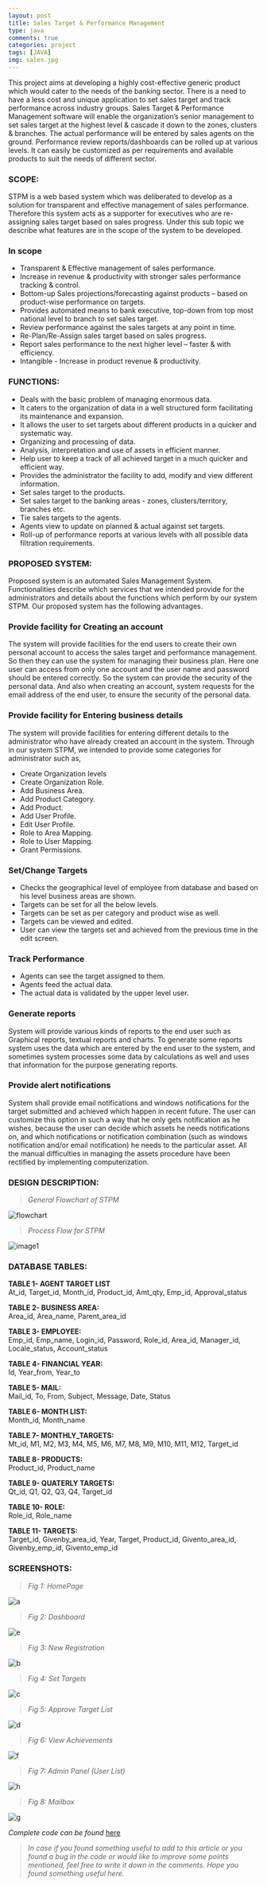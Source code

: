 ```yaml
---
layout: post
title: Sales Target & Performance Management
type: java
comments: true
categories: project
tags: [JAVA]
img: sales.jpg
---
```


This project aims at developing a highly cost-effective generic product which would cater to the needs of the banking sector. There is a need to have a less cost and unique application to set sales target and track performance across industry groups. Sales Target & Performance Management software will enable the organization’s senior management to set sales target at the highest level & cascade it down to the zones, clusters & branches. The actual performance will be entered by sales agents on the ground. Performance review reports/dashboards can be rolled up at various levels. It can easily be customized as per requirements and available products to suit the needs of different sector.

### SCOPE:
STPM is a web based system which was deliberated to develop as a solution for transparent and effective management of sales performance. Therefore this system acts as a supporter for executives who are re-assigning sales target based on sales progress. Under this sub topic we describe what features are in the scope of the system to be developed.

### In scope

- Transparent & Effective management of sales performance.
- Increase in revenue & productivity with stronger sales performance tracking & control.
- Bottom-up Sales projections/forecasting against products – based on product-wise performance on targets.
- Provides automated means to bank executive, top-down from top most national level to branch to set sales target.
- Review performance against the sales targets at any point in time.
- Re-Plan/Re-Assign sales target based on sales progress.
- Report sales performance to the next higher level – faster & with efficiency.
- Intangible - Increase in product revenue & productivity.

### FUNCTIONS:

- Deals with the basic problem of managing enormous data.
- It caters to the organization of data in a well structured form facilitating its maintenance and expansion.
- It allows the user to set targets about different products in a quicker and systematic way.
- Organizing and processing of data.
- Analysis, interpretation and use of assets in efficient manner.
- Help user to keep a track of all achieved target in a much quicker and efficient way.
- Provides the administrator the facility to add, modify and view different information.
- Set sales target to the products.
- Set sales target to the banking areas - zones, clusters/territory, branches etc.
- Tie sales targets to the agents.
- Agents view to update on planned & actual against set targets.
- Roll-up of performance reports at various levels with all possible data filtration requirements.

### PROPOSED SYSTEM:
Proposed system is an automated Sales Management System. Functionalities describe which services that we intended provide for the administrators and details about the functions which perform by our system STPM. Our proposed system has the following advantages.

### Provide facility for Creating an account
The system will provide facilities for the end users to create their own personal account to access the sales target and performance management. So then they can use the system for managing their business plan. Here one user can access from only one account and the user name and password should be entered correctly. So the system can provide the security of the personal data. And also when creating an account, system requests for the email address of the end user, to ensure the security of the personal data.

### Provide facility for Entering business details
The system will provide facilities for entering different details to the administrator who have already created an account in the system. Through in our system STPM, we intended to provide some categories for administrator such as,

- Create Organization levels
- Create Organization Role.
- Add Business Area.
- Add Product Category.
- Add Product.
- Add User Profile.
- Edit User Profile.
- Role to Area Mapping.
- Role to User Mapping.
- Grant Permissions.

### Set/Change Targets
- Checks the geographical level of employee from database and based on his level business areas are shown.
- Targets can be set for all the below levels.
- Targets can be set as per category and product wise as well.
- Targets can be viewed and edited.
- User can view the targets set and achieved from the previous time in the edit screen.

### Track Performance
- Agents can see the target assigned to them.
- Agents feed the actual data.
- The actual data is validated by the upper level user.

### Generate reports
System will provide various kinds of reports to the end user such as Graphical reports, textual reports and charts. To generate some reports system uses the data which are entered by the end user to the system, and sometimes system processes some data by calculations as well and uses that information for the purpose generating reports.

### Provide alert notifications
System shall provide email notifications and windows notifications for the target submitted and achieved which happen in recent future. The user can customize this option in such a way that he only gets notification as he wishes, because the user can decide which assets he needs notifications on, and which notifications or notification combination (such as windows notification and/or email notification) he needs to the particular asset. All the manual difficulties in managing the assets procedure have been rectified by implementing computerization.

### DESIGN DESCRIPTION:
> *General Flowchart of STPM*

![flowchart](https://github.com/h-shekhar/Sales-Target-Performance-Management/blob/master/Images/design.png)

> *Process Flow for STPM*

![image1](https://github.com/h-shekhar/Sales-Target-Performance-Management/blob/master/Images/Capture.JPG)

### DATABASE TABLES:

**TABLE 1- AGENT TARGET LIST**  
At_id, Target_id, Month_id, Product_id, Amt_qty, Emp_id, Approval_status

**TABLE 2- BUSINESS AREA:**  
Area_id, Area_name, Parent_area_id

**TABLE 3- EMPLOYEE:**  
Emp_id, Emp_name, Login_id, Password, Role_id, Area_id, Manager_id, Locale_status, Account_status

**TABLE 4- FINANCIAL YEAR:**  
Id, Year_from, Year_to

**TABLE 5- MAIL:**  
Mail_id, To, From, Subject, Message, Date, Status

**TABLE 6- MONTH LIST:**  
Month_id, Month_name

**TABLE 7- MONTHLY_TARGETS:**  
Mt_id, M1, M2, M3, M4, M5, M6, M7, M8, M9, M10, M11, M12, Target_id

**TABLE 8- PRODUCTS:**  
Product_id, Product_name

**TABLE 9- QUATERLY TARGETS:**  
Qt_id, Q1, Q2, Q3, Q4, Target_id

**TABLE 10- ROLE:**  
Role_id, Role_name

**TABLE 11- TARGETS:**  
Target_id, Givenby_area_id, Year, Target, Product_id, Givento_area_id, Givenby_emp_id, Givento_emp_id

### SCREENSHOTS:
> *Fig 1: HomePage*

![a](https://github.com/h-shekhar/Sales-Target-Performance-Management/blob/master/Images/a.jpg)

> *Fig 2: Dashboard*

![e](https://github.com/h-shekhar/Sales-Target-Performance-Management/blob/master/Images/e.jpg)

> *Fig 3: New Registration*

![b](https://github.com/h-shekhar/Sales-Target-Performance-Management/blob/master/Images/b.jpg)

> *Fig 4: Set Targets*

![c](https://github.com/h-shekhar/Sales-Target-Performance-Management/blob/master/Images/c.jpg)

> *Fig 5: Approve Target List*

![d](https://github.com/h-shekhar/Sales-Target-Performance-Management/blob/master/Images/d.jpg)

> *Fig 6: View Achievements*

![f](https://github.com/h-shekhar/Sales-Target-Performance-Management/blob/master/Images/f.jpg)

> *Fig 7: Admin Panel (User List)*

![h](https://github.com/h-shekhar/Sales-Target-Performance-Management/blob/master/Images/h.jpg)

> *Fig 8: Mailbox*

![g](https://github.com/h-shekhar/Sales-Target-Performance-Management/blob/master/Images/g.jpg)

  
*Complete code can be found* [here](https://github.com/h-shekhar/Sales-Target-Performance-Management)

  
> _In case if you found something useful to add to this article or you found a bug in the code or would like to improve some points mentioned, feel free to write it down in the comments. Hope you found something useful here._


